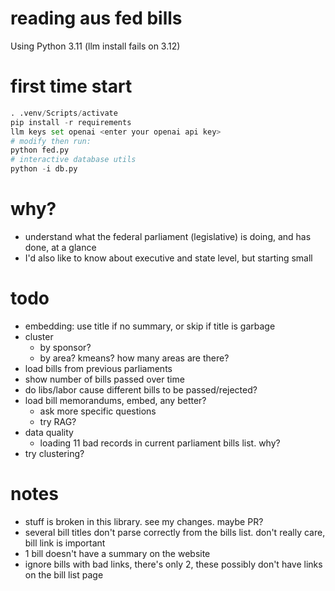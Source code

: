 # reading aus fed bills

Using Python 3.11 (llm install fails on 3.12)

# first time start
```py
. .venv/Scripts/activate
pip install -r requirements
llm keys set openai <enter your openai api key>
# modify then run:
python fed.py
# interactive database utils
python -i db.py
```

# why?
- understand what the federal parliament (legislative) is doing, and has done, at a glance
- I'd also like to know about executive and state level, but starting small

# todo
- embedding: use title if no summary, or skip if title is garbage
- cluster
    - by sponsor?
    - by area? kmeans? how many areas are there?
- load bills from previous parliaments
- show number of bills passed over time
- do libs/labor cause different bills to be passed/rejected?
- load bill memorandums, embed, any better?
    - ask more specific questions
    - try RAG?
- data quality
    - loading 11 bad records in current parliament bills list. why?
- try clustering?

# notes
- stuff is broken in this library. see my changes. maybe PR?
- several bill titles don't parse correctly from the bills list. don't really
  care, bill link is important
- 1 bill doesn't have a summary on the website
- ignore bills with bad links, there's only 2, these possibly don't have links
  on the bill list page
